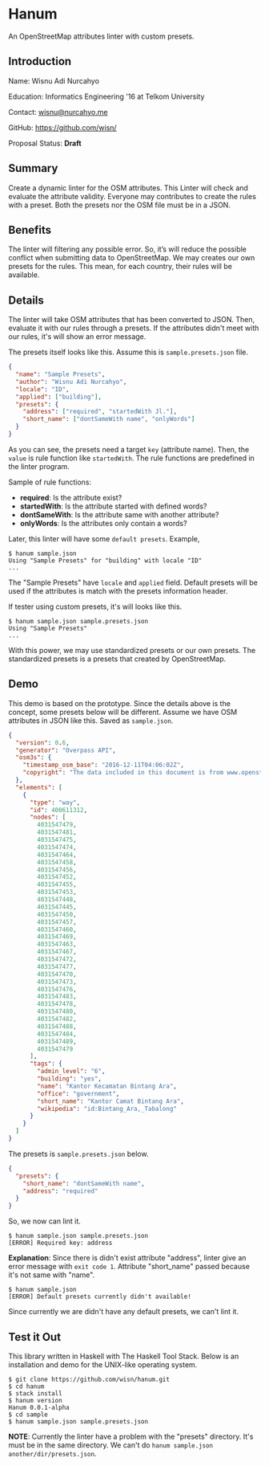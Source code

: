 # Hanum
An OpenStreetMap attributes linter with custom presets.

## Introduction
Name: Wisnu Adi Nurcahyo

Education: Informatics Engineering '16 at Telkom University

Contact: <wisnu@nurcahyo.me>

GitHub: <https://github.com/wisn/>

Proposal Status: **Draft**

## Summary
Create a dynamic linter for the OSM attributes.
This Linter will check and evaluate the attribute validity.
Everyone may contributes to create the rules with a preset.
Both the presets nor the OSM file must be in a JSON.

## Benefits
The linter will filtering any possible error.
So, it’s will reduce the possible conflict when submitting data to OpenStreetMap.
We may creates our own presets for the rules.
This mean, for each country, their rules will be available.

## Details
The linter will take OSM attributes that has been converted to JSON.
Then, evaluate it with our rules through a presets.
If the attributes didn't meet with our rules, it's will show an error message.

The presets itself looks like this. Assume this is `sample.presets.json` file.
```json
{
  "name": "Sample Presets",
  "author": "Wisnu Adi Nurcahyo",
  "locale": "ID",
  "applied": ["building"],
  "presets": {
    "address": ["required", "startedWith Jl."],
    "short_name": ["dontSameWith name", "onlyWords"]
  }
}
```

As you can see, the presets need a target `key` (attribute name).
Then, the `value` is rule function like `startedWith`.
The rule functions are predefined in the linter program.

Sample of rule functions:
- **required**: Is the attribute exist?
- **startedWith**: Is the attribute started with defined words?
- **dontSameWith**: Is the attribute same with another attribute?
- **onlyWords**: Is the attributes only contain a words?

Later, this linter will have some `default presets`. Example,

```
$ hanum sample.json
Using "Sample Presets" for "building" with locale "ID"
...
```

The "Sample Presets" have `locale` and `applied` field.
Default presets will be used if the attributes is match with the presets information header.

If tester using custom presets, it's will looks like this.

```
$ hanum sample.json sample.presets.json
Using "Sample Presets"
...
```

With this power, we may use standardized presets or our own presets.
The standardized presets is a presets that created by OpenStreetMap.

## Demo
This demo is based on the prototype.
Since the details above is the concept, some presets below will be different.
Assume we have OSM attributes in JSON like this.
Saved as `sample.json`.
```json
{
  "version": 0.6,
  "generator": "Overpass API",
  "osm3s": {
    "timestamp_osm_base": "2016-12-11T04:06:02Z",
    "copyright": "The data included in this document is from www.openstreetmap.org. The data is made available under ODbL."
  },
  "elements": [
    {
      "type": "way",
      "id": 400611312,
      "nodes": [
        4031547479,
        4031547481,
        4031547475,
        4031547474,
        4031547464,
        4031547458,
        4031547456,
        4031547452,
        4031547455,
        4031547453,
        4031547448,
        4031547445,
        4031547450,
        4031547457,
        4031547460,
        4031547469,
        4031547463,
        4031547467,
        4031547472,
        4031547477,
        4031547470,
        4031547473,
        4031547476,
        4031547483,
        4031547478,
        4031547480,
        4031547482,
        4031547488,
        4031547484,
        4031547489,
        4031547479
      ],
      "tags": {
        "admin_level": "6",
        "building": "yes",
        "name": "Kantor Kecamatan Bintang Ara",
        "office": "government",
        "short_name": "Kantor Camat Bintang Ara",
        "wikipedia": "id:Bintang_Ara,_Tabalong"
      }
    }
  ]
}
```

The presets is `sample.presets.json` below.
```json
{
  "presets": {
    "short_name": "dontSameWith name",
    "address": "required"
  }
}

```

So, we now can lint it.

```
$ hanum sample.json sample.presets.json
[ERROR] Required key: address
```

**Explanation**: Since there is didn't exist attribute "address",
linter give an error message with `exit code 1`.
Attribute "short_name" passed because it's not same with "name".

```
$ hanum sample.json
[ERROR] Default presets currently didn't available!
```

Since currently we are didn't have any default presets, we can't lint it.

## Test it Out
This library written in Haskell with The Haskell Tool Stack.
Below is an installation and demo for the UNIX-like operating system.

```
$ git clone https://github.com/wisn/hanum.git
$ cd hanum
$ stack install
$ hanum version
Hanum 0.0.1-alpha
$ cd sample
$ hanum sample.json sample.presets.json
```

**NOTE**: Currently the linter have a problem with the "presets" directory.
It's must be in the same directory. We can't do `hanum sample.json another/dir/presets.json`.
